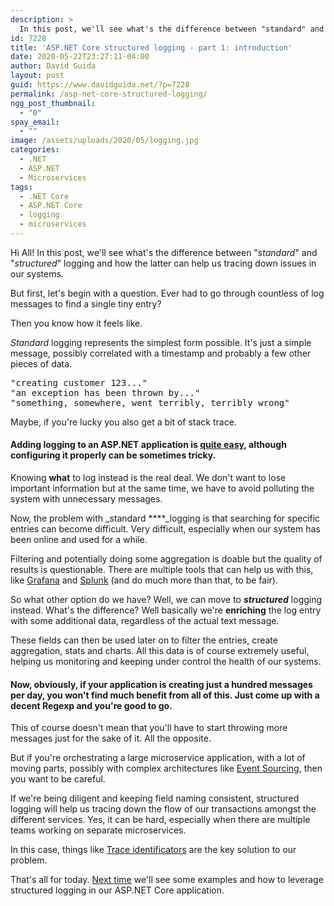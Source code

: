 ```yaml
---
description: >
  In this post, we'll see what's the difference between "standard" and "structured" logging and how the latter can help us tracing down issues in our systems.
id: 7228
title: 'ASP.NET Core structured logging - part 1: introduction'
date: 2020-05-22T23:27:11-04:00
author: David Guida
layout: post
guid: https://www.davidguida.net/?p=7228
permalink: /asp-net-core-structured-logging/
ngg_post_thumbnail:
  - "0"
spay_email:
  - ""
image: /assets/uploads/2020/05/logging.jpg
categories:
  - .NET
  - ASP.NET
  - Microservices
tags:
  - .NET Core
  - ASP.NET Core
  - logging
  - microservices
---
```

Hi All! In this post, we'll see what's the difference between "_standard_" and "_structured_" logging and how the latter can help us tracing down issues in our systems.

But first, let's begin with a question. Ever had to go through countless of log messages to find a single tiny entry?

Then you know how it feels like.

_Standard_ logging represents the simplest form possible. It's just a simple message, possibly correlated with a timestamp and probably a few other pieces of data.

<pre class="wp-block-preformatted">"creating customer 123..."<br />"an exception has been thrown by..."<br />"something, somewhere, went terribly, terribly wrong"</pre>

Maybe, if you're lucky you also get a bit of stack trace.

#### Adding logging to an ASP.NET application is <a href="https://docs.microsoft.com/en-us/aspnet/core/fundamentals/logging/?view=aspnetcore-3.1" target="_blank" rel="noreferrer noopener">quite easy</a>, although configuring it properly can be sometimes tricky.

Knowing **what** to log instead is the real deal. We don't want to lose important information but at the same time, we have to avoid polluting the system with unnecessary messages.

Now, the problem with _standard ****_logging is that searching for specific entries can become difficult. Very difficult, especially when our system has been online and used for a while.

Filtering and potentially doing some aggregation is doable but the quality of results is questionable. There are multiple tools that can help us with this, like <a rel="noreferrer noopener" href="https://grafana.com/" target="_blank">Grafana</a> and <a rel="noreferrer noopener" href="https://www.splunk.com/" target="_blank">Splunk</a> (and do much more than that, to be fair).

So what other option do we have? Well, we can move to **_structured_** logging instead. What's the difference? Well basically we're **enriching** the log entry with some additional data, regardless of the actual text message. 

These fields can then be used later on to filter the entries, create aggregation, stats and charts. All this data is of course extremely useful, helping us monitoring and keeping under control the health of our systems.

#### Now, obviously, if your application is creating just a hundred messages per day, you won't find much benefit from all of this. Just come up with a decent Regexp and you're good to go.

This of course doesn't mean that you'll have to start throwing more messages just for the sake of it. All the opposite.

But if you're orchestrating a large microservice application, with a lot of moving parts, possibly with complex architectures like <a rel="noreferrer noopener" href="https://www.davidguida.net/event-sourcing-in-net-core-part-1-a-gentle-introduction/" target="_blank">Event Sourcing</a>, then you want to be careful.

If we're being diligent and keeping field naming consistent, structured logging will help us tracing down the flow of our transactions amongst the different services. Yes, it can be hard, especially when there are multiple teams working on separate microservices.

In this case, things like <a rel="noreferrer noopener" href="https://devblogs.microsoft.com/aspnet/improvements-in-net-core-3-0-for-troubleshooting-and-monitoring-distributed-apps/" target="_blank">Trace identificators</a> are the key solution to our problem.

That's all for today. <a href="https://www.davidguida.net/asp-net-core-structured-logging-part-2-the-infrastructure/" target="_blank" rel="noreferrer noopener">Next time</a> we'll see some examples and how to leverage structured logging in our ASP.NET Core application.

<div class="post-details-footer-widgets">
</div>